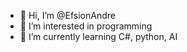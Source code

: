 - 👋 Hi, I’m @EfsionAndre
- 👀 I’m interested in programming
- 🌱 I’m currently learning C#, python, AI

<!---
EfsionAndre/EfsionAndre is a ✨ special ✨ repository because its `README.md` (this file) appears on your GitHub profile.
You can click the Preview link to take a look at your changes.
--->
